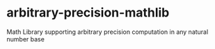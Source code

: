# arbitrary-precision-mathlib
Math Library supporting arbitrary precision computation in any natural number base
